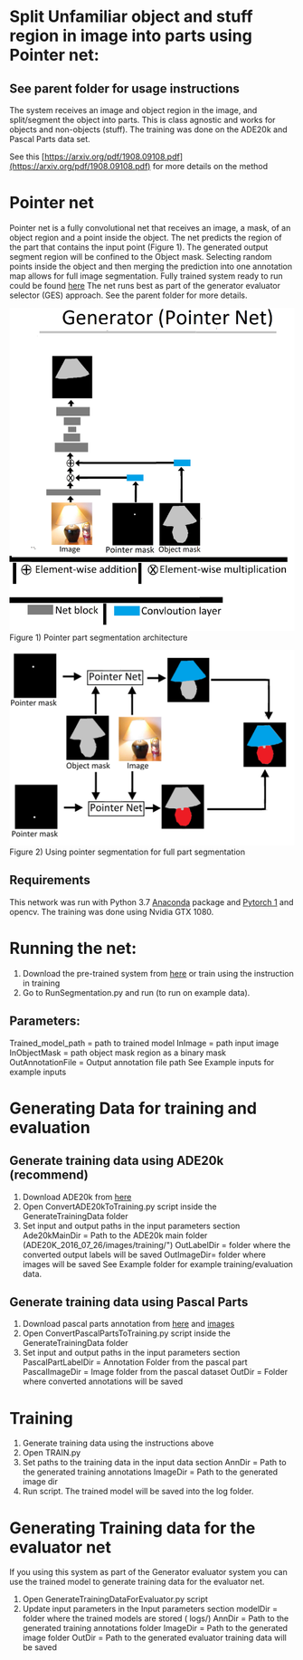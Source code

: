 # Split  Unfamiliar object and stuff region in image into parts using Pointer net:
## See parent folder for usage instructions  
The system receives an image and object region in the image, and split/segment the object into parts. This is class agnostic and works for objects and non-objects (stuff). 
The training was done on the ADE20k and Pascal Parts data set.

See this [https://arxiv.org/pdf/1908.09108.pdf](https://arxiv.org/pdf/1908.09108.pdf) for more details on the method 
# Pointer net
Pointer net is a fully convolutional net that receives an image, a mask, of an object region and a point inside the object. The net predicts the region of the part that contains the input point (Figure 1). The generated output segment region will be confined to the Object mask. Selecting random points inside the object and then merging the prediction into one annotation map allows for full image segmentation.
Fully trained system ready to run could be found [here](IIIIIIIIIIIIIII)
The net runs best as part of the generator evaluator selector (GES) approach. See the parent folder for more details.



![](/PointerSegmentation/Figure1.png)
Figure 1) Pointer part segmentation architecture 

![](/PointerSegmentation/Figure2.png)
Figure 2) Using pointer segmentation for full part segmentation
## Requirements
This network was run with Python 3.7  [Anaconda](https://www.anaconda.com/download/) package and [Pytorch 1](https://pytorch.org/) and opencv. The training was done using Nvidia GTX 1080.

# Running the net:
1. Download the pre-trained system from [here](IIIIIIIIIIIIIII) or train using the instruction in training
2. Go to RunSegmentation.py and run (to run on example data).

## Parameters:
Trained_model_path = path to trained model
InImage = path input image
InObjectMask = path object mask region as a binary mask
OutAnnotationFile = Output annotation file path
See Example inputs for example inputs





# Generating Data for training and evaluation
## Generate training data using ADE20k (recommend)
1. Download ADE20k from [here](https://groups.csail.mit.edu/vision/datasets/ADE20K/)
2. Open ConvertADE20kToTraining.py script inside the GenerateTrainingData folder
2. Set input and output paths in the input parameters section
 Ade20kMainDir = Path to the ADE20k main folder   (ADE20K_2016_07_26/images/training/")
 OutLabelDir = folder where the  converted output labels will be saved 
 OutImageDir= folder where images will be saved
See Example folder for example training/evaluation data.
## Generate training data using Pascal Parts
1. Download pascal parts  annotation from [here](http://roozbehm.info/pascal-parts/pascal-parts.html) and [images](https://cs.stanford.edu/~roozbeh/pascal-context/)
2. Open ConvertPascalPartsToTraining.py script inside the GenerateTrainingData folder
2. Set input and output paths in the input parameters section
PascalPartLabelDir = Annotation Folder from the pascal part 
PascalImageDir = Image folder from the pascal dataset
OutDir = Folder where converted annotations will be saved

# Training
1. Generate training data using the instructions above
2. Open TRAIN.py
3. Set paths to the training data in the input data section
 AnnDir = Path to the generated training annotations
 ImageDir = Path to the generated image dir
4. Run script. The trained model will be saved into the log folder.

# Generating Training data for the evaluator net
If you using this system as part of the Generator evaluator system you can use the trained model to generate training data for the evaluator net.
1. Open GenerateTrainingDataForEvaluator.py script
2. Update input parameters in the Input parameters section
modelDir = folder where the trained models are stored ( logs/)
AnnDir = Path to the generated training annotations folder
ImageDir = Path to the generated image folder 
OutDir = Path to the generated  evaluator training data will be saved

